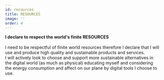 ```yaml
---
id: recources
title: RESOURCES
image: ''
order: 4
---
```


**I declare to respect the world's finite RESOURCES**
<br/>
<br/>
I need to be respectful of finite world resources therefore I declare that I will use and produce high quality and sustainable products and services.​​​​​​​ 
<br/>
I will actively look to choose and support more sustainable alternatives in the digital world (as much as physical) educating myself and considering the energy consumption and affect on our plane by digital tools I choose to use.
